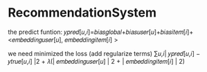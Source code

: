# RecommendationSystem

the predict funtion:
𝑦𝑝𝑟𝑒𝑑[𝑢,𝑖]=𝑏𝑖𝑎𝑠𝑔𝑙𝑜𝑏𝑎𝑙+𝑏𝑖𝑎𝑠𝑢𝑠𝑒𝑟[𝑢]+𝑏𝑖𝑎𝑠𝑖𝑡𝑒𝑚[𝑖]+<𝑒𝑚𝑏𝑒𝑑𝑑𝑖𝑛𝑔𝑢𝑠𝑒𝑟[𝑢], 𝑒𝑚𝑏𝑒𝑑𝑑𝑖𝑛𝑔𝑖𝑡𝑒𝑚[𝑖] > 

we need minimized the loss (add regularize terms)
∑𝑢,𝑖| 𝑦𝑝𝑟𝑒𝑑[𝑢,𝑖] − 𝑦𝑡𝑟𝑢𝑒[𝑢,𝑖] |2 + 𝜆(|  𝑒𝑚𝑏𝑒𝑑𝑑𝑖𝑛𝑔𝑢𝑠𝑒𝑟[𝑢] | 2 + | 𝑒𝑚𝑏𝑒𝑑𝑑𝑖𝑛𝑔𝑖𝑡𝑒𝑚[𝑖] | 2)
